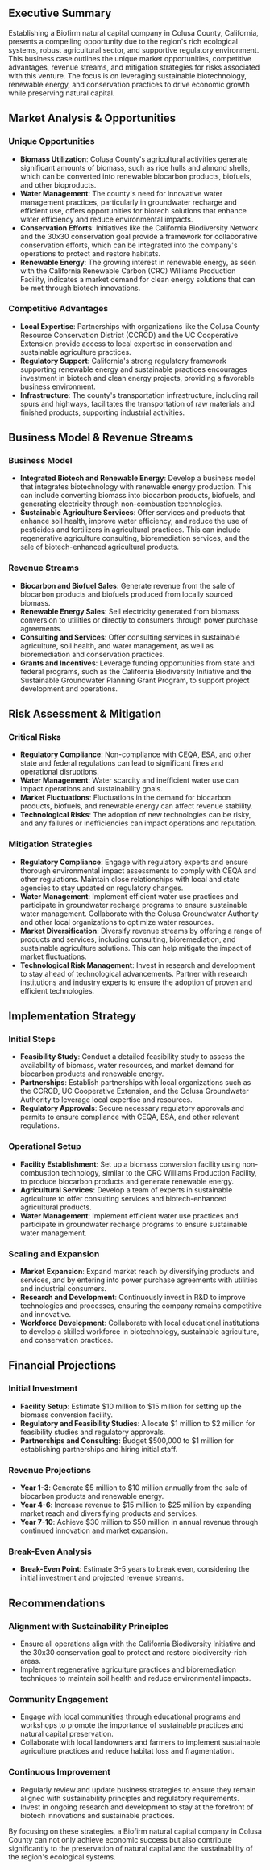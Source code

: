 ## Executive Summary

Establishing a Biofirm natural capital company in Colusa County, California, presents a compelling opportunity due to the region's rich ecological systems, robust agricultural sector, and supportive regulatory environment. This business case outlines the unique market opportunities, competitive advantages, revenue streams, and mitigation strategies for risks associated with this venture. The focus is on leveraging sustainable biotechnology, renewable energy, and conservation practices to drive economic growth while preserving natural capital.

## Market Analysis & Opportunities

### Unique Opportunities
- **Biomass Utilization**: Colusa County's agricultural activities generate significant amounts of biomass, such as rice hulls and almond shells, which can be converted into renewable biocarbon products, biofuels, and other bioproducts.
- **Water Management**: The county's need for innovative water management practices, particularly in groundwater recharge and efficient use, offers opportunities for biotech solutions that enhance water efficiency and reduce environmental impacts.
- **Conservation Efforts**: Initiatives like the California Biodiversity Network and the 30x30 conservation goal provide a framework for collaborative conservation efforts, which can be integrated into the company's operations to protect and restore habitats.
- **Renewable Energy**: The growing interest in renewable energy, as seen with the California Renewable Carbon (CRC) Williams Production Facility, indicates a market demand for clean energy solutions that can be met through biotech innovations.

### Competitive Advantages
- **Local Expertise**: Partnerships with organizations like the Colusa County Resource Conservation District (CCRCD) and the UC Cooperative Extension provide access to local expertise in conservation and sustainable agriculture practices.
- **Regulatory Support**: California's strong regulatory framework supporting renewable energy and sustainable practices encourages investment in biotech and clean energy projects, providing a favorable business environment.
- **Infrastructure**: The county's transportation infrastructure, including rail spurs and highways, facilitates the transportation of raw materials and finished products, supporting industrial activities.

## Business Model & Revenue Streams

### Business Model
- **Integrated Biotech and Renewable Energy**: Develop a business model that integrates biotechnology with renewable energy production. This can include converting biomass into biocarbon products, biofuels, and generating electricity through non-combustion technologies.
- **Sustainable Agriculture Services**: Offer services and products that enhance soil health, improve water efficiency, and reduce the use of pesticides and fertilizers in agricultural practices. This can include regenerative agriculture consulting, bioremediation services, and the sale of biotech-enhanced agricultural products.

### Revenue Streams
- **Biocarbon and Biofuel Sales**: Generate revenue from the sale of biocarbon products and biofuels produced from locally sourced biomass.
- **Renewable Energy Sales**: Sell electricity generated from biomass conversion to utilities or directly to consumers through power purchase agreements.
- **Consulting and Services**: Offer consulting services in sustainable agriculture, soil health, and water management, as well as bioremediation and conservation practices.
- **Grants and Incentives**: Leverage funding opportunities from state and federal programs, such as the California Biodiversity Initiative and the Sustainable Groundwater Planning Grant Program, to support project development and operations.

## Risk Assessment & Mitigation

### Critical Risks
- **Regulatory Compliance**: Non-compliance with CEQA, ESA, and other state and federal regulations can lead to significant fines and operational disruptions.
- **Water Management**: Water scarcity and inefficient water use can impact operations and sustainability goals.
- **Market Fluctuations**: Fluctuations in the demand for biocarbon products, biofuels, and renewable energy can affect revenue stability.
- **Technological Risks**: The adoption of new technologies can be risky, and any failures or inefficiencies can impact operations and reputation.

### Mitigation Strategies
- **Regulatory Compliance**: Engage with regulatory experts and ensure thorough environmental impact assessments to comply with CEQA and other regulations. Maintain close relationships with local and state agencies to stay updated on regulatory changes.
- **Water Management**: Implement efficient water use practices and participate in groundwater recharge programs to ensure sustainable water management. Collaborate with the Colusa Groundwater Authority and other local organizations to optimize water resources.
- **Market Diversification**: Diversify revenue streams by offering a range of products and services, including consulting, bioremediation, and sustainable agriculture solutions. This can help mitigate the impact of market fluctuations.
- **Technological Risk Management**: Invest in research and development to stay ahead of technological advancements. Partner with research institutions and industry experts to ensure the adoption of proven and efficient technologies.

## Implementation Strategy

### Initial Steps
- **Feasibility Study**: Conduct a detailed feasibility study to assess the availability of biomass, water resources, and market demand for biocarbon products and renewable energy.
- **Partnerships**: Establish partnerships with local organizations such as the CCRCD, UC Cooperative Extension, and the Colusa Groundwater Authority to leverage local expertise and resources.
- **Regulatory Approvals**: Secure necessary regulatory approvals and permits to ensure compliance with CEQA, ESA, and other relevant regulations.

### Operational Setup
- **Facility Establishment**: Set up a biomass conversion facility using non-combustion technology, similar to the CRC Williams Production Facility, to produce biocarbon products and generate renewable energy.
- **Agricultural Services**: Develop a team of experts in sustainable agriculture to offer consulting services and biotech-enhanced agricultural products.
- **Water Management**: Implement efficient water use practices and participate in groundwater recharge programs to ensure sustainable water management.

### Scaling and Expansion
- **Market Expansion**: Expand market reach by diversifying products and services, and by entering into power purchase agreements with utilities and industrial consumers.
- **Research and Development**: Continuously invest in R&D to improve technologies and processes, ensuring the company remains competitive and innovative.
- **Workforce Development**: Collaborate with local educational institutions to develop a skilled workforce in biotechnology, sustainable agriculture, and conservation practices.

## Financial Projections

### Initial Investment
- **Facility Setup**: Estimate $10 million to $15 million for setting up the biomass conversion facility.
- **Regulatory and Feasibility Studies**: Allocate $1 million to $2 million for feasibility studies and regulatory approvals.
- **Partnerships and Consulting**: Budget $500,000 to $1 million for establishing partnerships and hiring initial staff.

### Revenue Projections
- **Year 1-3**: Generate $5 million to $10 million annually from the sale of biocarbon products and renewable energy.
- **Year 4-6**: Increase revenue to $15 million to $25 million by expanding market reach and diversifying products and services.
- **Year 7-10**: Achieve $30 million to $50 million in annual revenue through continued innovation and market expansion.

### Break-Even Analysis
- **Break-Even Point**: Estimate 3-5 years to break even, considering the initial investment and projected revenue streams.

## Recommendations

### Alignment with Sustainability Principles
- Ensure all operations align with the California Biodiversity Initiative and the 30x30 conservation goal to protect and restore biodiversity-rich areas.
- Implement regenerative agriculture practices and bioremediation techniques to maintain soil health and reduce environmental impacts.

### Community Engagement
- Engage with local communities through educational programs and workshops to promote the importance of sustainable practices and natural capital preservation.
- Collaborate with local landowners and farmers to implement sustainable agriculture practices and reduce habitat loss and fragmentation.

### Continuous Improvement
- Regularly review and update business strategies to ensure they remain aligned with sustainability principles and regulatory requirements.
- Invest in ongoing research and development to stay at the forefront of biotech innovations and sustainable practices.

By focusing on these strategies, a Biofirm natural capital company in Colusa County can not only achieve economic success but also contribute significantly to the preservation of natural capital and the sustainability of the region's ecological systems.